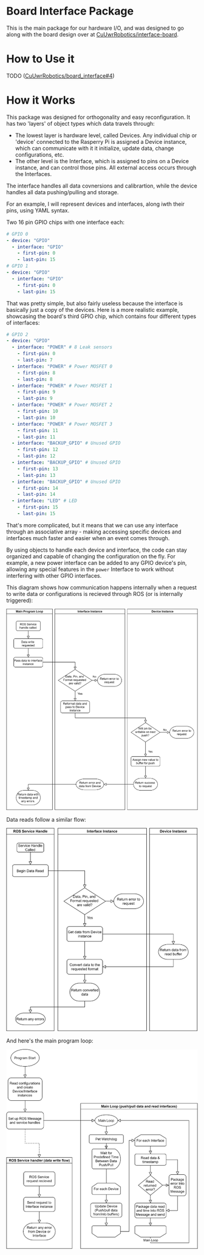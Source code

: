 # Board Interface Package

This is the main package for our hardware I/O, and was designed to go along with the board design over at [CuUwrRobotics/interface-board](https://github.com/CuUwrRobotics/interface-board).

# How to Use it

TODO ([CuUwrRobotics/board_interface#4](https://github.com/CuUwrRobotics/board_interface/issues/4))

# How it Works

This package was designed for orthogonality and easy reconfiguration. It has two 'layers' of object types which data travels through: 
- The lowest layer is hardware level, called Devices. Any individual chip or 'device' connected to the Rasperry Pi is assigned a Device instance, which can communicate with it it initialize, update data, change configurations, etc.
- The other level is the Interface, which is assigned to pins on a Device instance, and can control those pins. All external access occurs through the Interfaces.

The interface handles all data covnersions and calibrartion, while the device handles all data pushing/pulling and storage.

For an example, I will represent devices and interfaces, along iwth their pins, using YAML syntax. 

Two 16 pin GPIO chips with one interface each:
```yaml
# GPIO 0
- device: "GPIO"
  - interface: "GPIO"
    - first-pin: 0
    - last-pin: 15
# GPIO 1
- device: "GPIO"
  - interface: "GPIO"
    - first-pin: 0
    - last-pin: 15
```

That was pretty simple, but also fairly useless because the interface is basically just a copy of the devices. Here is a more realistic example, showcasing the board's third GPIO chip, which contains four different types of interfaces:
```yaml
# GPIO 2
- device: "GPIO"
  - interface: "POWER" # 8 Leak sensors
    - first-pin: 0
    - last-pin: 7
  - interface: "POWER" # Power MOSFET 0
    - first-pin: 8
    - last-pin: 8
  - interface: "POWER" # Power MOSFET 1
    - first-pin: 9
    - last-pin: 9
  - interface: "POWER" # Power MOSFET 2
    - first-pin: 10
    - last-pin: 10
  - interface: "POWER" # Power MOSFET 3
    - first-pin: 11
    - last-pin: 11
  - interface: "BACKUP_GPIO" # Unused GPIO
    - first-pin: 12
    - last-pin: 12
  - interface: "BACKUP_GPIO" # Unused GPIO
    - first-pin: 13
    - last-pin: 13
  - interface: "BACKUP_GPIO" # Unused GPIO
    - first-pin: 14
    - last-pin: 14
  - interface: "LED" # LED
    - first-pin: 15
    - last-pin: 15
```

That's more complicated, but it means that we can use any interface through an associative array - making accessing specific devices and interfaces much faster and easier when an event comes through.

By using objects to handle each device and interface, the code can stay organized and capable of changing the configuration on the fly. For example, a new power interface can be added to any GPIO device's pin, allowing any special features in the `power` Interface to work without interfering with other GPIO interfaces.

This diagram shows how communication happens internally when a request to write data or configurations is recieved through ROS (or is internally triggered):

![Image of the program flow for writing data](docs/board-interface-flowcharts-data-write-flow.png)

Data reads follow a similar flow:

![Image of the program flow for reading data](docs/board-interface-flowcharts-data-read-flow.png)

And here's the main program loop: 

![Image of the main program loop](docs/board-interface-flowcharts-main-program-flow.png)
